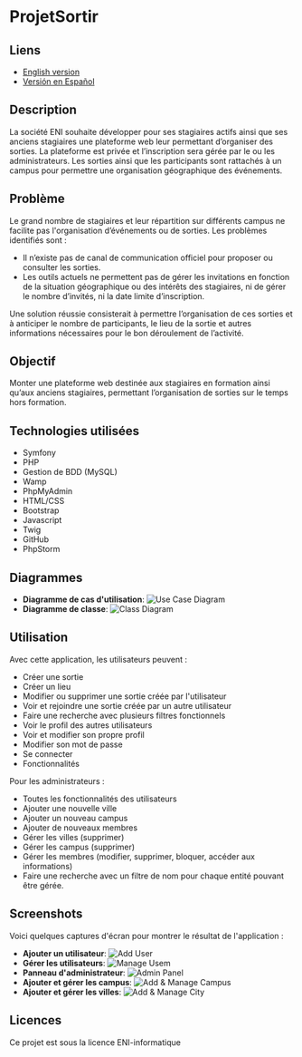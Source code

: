 # ProjetSortir

## Liens
- [English version](../README.md)
- [Versión en Español](README_ES.md)

## Description
La société ENI souhaite développer pour ses stagiaires actifs ainsi que ses anciens stagiaires une plateforme web leur permettant d’organiser des sorties. La plateforme est privée et l’inscription sera gérée par le ou les administrateurs. Les sorties ainsi que les participants sont rattachés à un campus pour permettre une organisation géographique des événements.

## Problème
Le grand nombre de stagiaires et leur répartition sur différents campus ne facilite pas l'organisation d’événements ou de sorties. Les problèmes identifiés sont :
- Il n’existe pas de canal de communication officiel pour proposer ou consulter les sorties.
- Les outils actuels ne permettent pas de gérer les invitations en fonction de la situation géographique ou des intérêts des stagiaires, ni de gérer le nombre d’invités, ni la date limite d’inscription.

Une solution réussie consisterait à permettre l’organisation de ces sorties et à anticiper le nombre de participants, le lieu de la sortie et autres informations nécessaires pour le bon déroulement de l’activité.

## Objectif
Monter une plateforme web destinée aux stagiaires en formation ainsi qu’aux anciens stagiaires, permettant l’organisation de sorties sur le temps hors formation.

## Technologies utilisées
- Symfony
- PHP
- Gestion de BDD (MySQL)
- Wamp
- PhpMyAdmin
- HTML/CSS
- Bootstrap
- Javascript
- Twig
- GitHub
- PhpStorm

## Diagrammes
- **Diagramme de cas d'utilisation**: ![Use Case Diagram](UseCaseDiagram.png)
- **Diagramme de classe**: ![Class Diagram](ClassDiagram.png)

## Utilisation
Avec cette application, les utilisateurs peuvent :

- Créer une sortie
- Créer un lieu
- Modifier ou supprimer une sortie créée par l'utilisateur
- Voir et rejoindre une sortie créée par un autre utilisateur
- Faire une recherche avec plusieurs filtres fonctionnels
- Voir le profil des autres utilisateurs
- Voir et modifier son propre profil
- Modifier son mot de passe
- Se connecter
- Fonctionnalités

Pour les administrateurs :

- Toutes les fonctionnalités des utilisateurs
- Ajouter une nouvelle ville
- Ajouter un nouveau campus
- Ajouter de nouveaux membres
- Gérer les villes (supprimer)
- Gérer les campus (supprimer)
- Gérer les membres (modifier, supprimer, bloquer, accéder aux informations)
- Faire une recherche avec un filtre de nom pour chaque entité pouvant être gérée.

## Screenshots
Voici quelques captures d'écran pour montrer le résultat de l'application :
- **Ajouter un utilisateur**: ![Add User](AddUser.png)
- **Gérer les utilisateurs**: ![Manage Usem](ManageUser.png)
- **Panneau d'administrateur**: ![Admin Panel](AdminPanel.png)
- **Ajouter et gérer les campus**: ![Add & Manage Campus](ManageCampus.png)
- **Ajouter et gérer les villes**: ![Add & Manage City](ManageCity.png)

## Licences
Ce projet est sous la licence ENI-informatique
